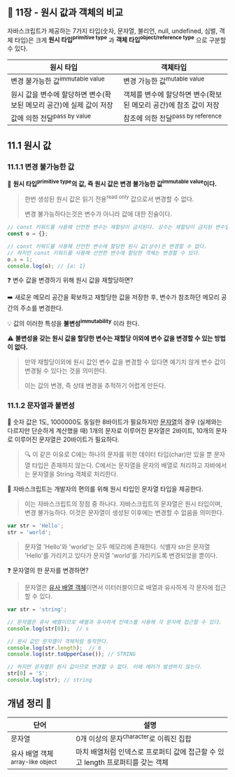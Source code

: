 ## 🔖 11장 - 원시 값과 객체의 비교

자바스크립트가 제공하는 7가지 타입(숫자, 문자열, 불리언, null, undefined, 심벌, 객체 타입)은 크게
**원시 타입<sup>primitive type</sup>** 과 **객체 타입<sup>object/reference type</sup>** 으로 구분할 수 있다.

| 원시 타입                                    | 객체타입                                  | 
|------------------------------------------|---------------------------------------|
| 변경 불가능한 값<sup>immutable value</sup>      | 변경 가능한 값<sup>mutable value</sup>      |
 | 원시 값을 변수에 할당하면 변수(확보된 메모리 공간)에 실제 값이 저장  | 객체를 변수에 할당하면 변수(확보된 메모리 공간)에 참조 값이 저장 |
 | 값에 의한 전달<sup>pass by value</sup>         | 참조에 의한 전달<sup>pass by reference</sup> |

## 11.1 원시 값

### 11.1.1 변경 불가능한 값

📌 **원시 타입<sup>primitive type</sup>의 값,
즉 원시 값은 변경 불가능한 값<sup>immutable value</sup>이다.**

> 한번 생성된 원시 값은 읽기 전용<sup>read only</sup> 값으로서 변경할 수 없다.
> 
> 변경 불가능하다는것은 변수가 아니라 값에 대한 진술이다.

```javascript
// const 키워드를 사용해 선언한 변수는 재할당이 금지된다. 상수는 재할당이 금지된 변수일 뿐이다.
const o = {};

// const 키워드를 사용해 선언한 변수에 할당한 원시 값(상수)은 변경할 수 없다.
// 하지만 const 키워드를 사용해 선언한 변수에 할당한 객체는 변경할 수 있다.
o.a = 1;
console.log(o); // {a: 1}
```

❓ 변수 값을 변경하기 위해 원시 값을 재할당하면?

➡️ 새로운 메모리 공간을 확보하고 재할당한 값을 저장한 후, 변수가 참조하던 메모리 공간의 주소를 변경한다.

💡 값의 이러한 특성을 **불변성<sup>immutability</sup>** 이라 한다.

⚠️ **불변성을 갖는 원시 값을 할당한 변수는 재할당 이외에 변수 값을 변경할 수 있는 방법이 없다.**

> 만약 재할당이외에 원시 값인 변수 값을 변경할 수 있다면 예기치 않게 변수 값이 변경될 수 있다는 것을 의미한다.
> 
> 이는 값의 변경, 즉 상태 변경을 추적하기 어렵게 만든다.

### 11.1.2 문자열과 불변성

📌 숫자 값은 1도, 1000000도 동일한 8바이트가 필요하지만 [문자열](#info)의 경우 (실제와는 다르지만 단순하게 계산했을 때)
1개의 문자로 이루어진 문자열은 2바이트, 10개의 문자로 이루어진 문자열은 20바이트가 필요하다.

> 🔍 이 같은 이유로 C에는 하나의 문자를 위한 데이터 타입(char)만 있을 뿐 문자열 타입은 존재하지 않는다.
> C에서는 문자열을 문자의 배열로 처리하고 자바에서는 문자열을 String 객체로 처리한다.

📌 자바스크립트는 개발자의 편의를 위해 원시 타입인 문자열 타입을 제공한다.

> 이는 자바스크립트의 장점 중 하나다. 자바스크립트의 문자열은 원시 타입이며, 변경 불가능하다.
> 이것은 문자열이 생성된 이후에는 변경할 수 없음을 의미한다.

```javascript
var str = 'Hello';
str = 'world';
```

> 문자열 'Hello'와 'world'는 모두 메모리에 존재한다. 
> 식별자 str은 문자열 'Hello'를 가리키고 있다가 문자열 'world'를 가리키도록 변경되었을 뿐이다.

❓ 문자열의 한 문자를 변경하면?

> 문자열은 [유사 배열 객체](#info)이면서 이터러블이므로 배열과 유사하게 각 문자에 접근할 수 있다.

```javascript
var str = 'string';

// 문자열은 유사 배열이므로 배열과 유사하게 인덱스를 사용해 각 문자에 접근할 수 있다.
console.log(str[0]);  // s

// 원시 값인 문자열이 객체처럼 동작한다.
console.log(str.length);  // 6
console.log(str.toUpperCase()); // STRING

// 하지만 문자열은 원시 값이므로 변경할 수 없다. 이때 에러가 발생하지 않는다.
str[0] = 'S';
console.log(str); // string
```


<a id="info"></a>
## 개념 정리 📝

| 단어                                   | 설명                                               |
|--------------------------------------|--------------------------------------------------|
| 문자열                                  | 0개 이상의 문자<sup>character</sup>로 이뤄진 집합            |
| 유사 배열 객체<sup>array-like object</sup> | 마치 배열처럼 인덱스로 프로퍼티 값에 접근할 수 있고 length 프로퍼티를 갖는 객체 |

